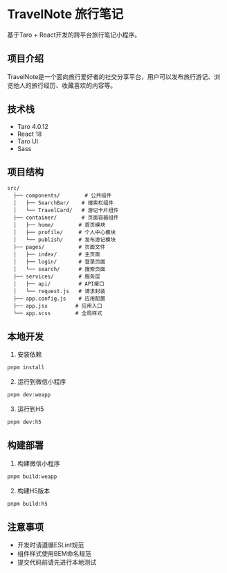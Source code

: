 # TravelNote 旅行笔记

基于Taro + React开发的跨平台旅行笔记小程序。

## 项目介绍

TravelNote是一个面向旅行爱好者的社交分享平台，用户可以发布旅行游记、浏览他人的旅行经历、收藏喜欢的内容等。

## 技术栈

- Taro 4.0.12
- React 18
- Taro UI
- Sass

## 项目结构

```
src/
  ├── components/        # 公共组件
  │   ├── SearchBar/    # 搜索栏组件
  │   └── TravelCard/   # 游记卡片组件
  ├── container/        # 页面容器组件
  │   ├── home/        # 首页模块
  │   ├── profile/     # 个人中心模块
  │   └── publish/     # 发布游记模块
  ├── pages/           # 页面文件
  │   ├── index/       # 主页面
  │   ├── login/       # 登录页面
  │   └── search/      # 搜索页面
  ├── services/        # 服务层
  │   ├── api/         # API接口
  │   └── request.js   # 请求封装
  ├── app.config.js    # 应用配置
  ├── app.jsx         # 应用入口
  └── app.scss        # 全局样式
```

## 本地开发

1. 安装依赖
```bash
pnpm install
```

2. 运行到微信小程序
```bash
pnpm dev:weapp
```

3. 运行到H5
```bash
pnpm dev:h5
```

## 构建部署

1. 构建微信小程序
```bash
pnpm build:weapp
```

2. 构建H5版本
```bash
pnpm build:h5
```

## 注意事项

- 开发时请遵循ESLint规范
- 组件样式使用BEM命名规范
- 提交代码前请先进行本地测试

